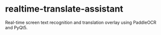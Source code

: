 # realtime-translate-assistant
Real-time screen text recognition and translation overlay using PaddleOCR and PyQt5.
